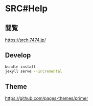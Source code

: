 # SRC#Help

## 閲覧

https://srch.7474.jp/

## Develop

```sh
bundle install
jekyll serve --incremental
```

## Theme

https://github.com/pages-themes/primer
